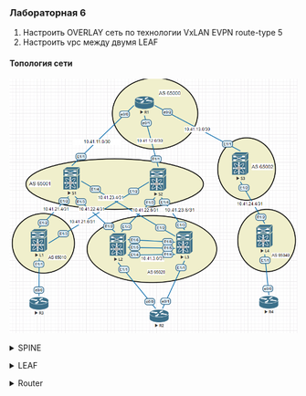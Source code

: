 ### Лабораторная 6
1. Настроить OVERLAY сеть по технологии VxLAN EVPN route-type 5
2. Настроить vpc между двумя LEAF

#### Топология сети
![](vpc.PNG)

<details>
  <summary>SPINE</summary>
<pre><code>
route-map UNC permit 10        //для построения туннеля между leaves, иначе маршрут упирается в SPINE
  set ip next-hop unchanged
!
router bgp 65001
!
  address-family ipv4 unicast
    network 10.41.1.1/32
    network 10.41.11.0/30
    network 10.41.21.4/31
    network 10.41.22.4/31
    network 10.41.23.4/31
  address-family l2vpn evpn
    retain route-target all
  template peer LEAF
    update-source loopback0
    address-family l2vpn evpn
      send-community
      send-community extended
      route-map UNC out
   neighbor 10.41.21.4
    inherit peer LEAF
    remote-as 65010
    address-family ipv4 unicast
   neighbor 10.41.22.4
    inherit peer LEAF
    remote-as 65020
    address-family ipv4 unicast
   neighbor 10.41.23.4
    inherit peer LEAF
    remote-as 65020
    address-family ipv4 unicast

</code></pre></details>

<details>
  <summary>LEAF</summary>
<pre><code>
nv overlay evpn
feature bgp
feature pim
feature interface-vlan
feature vn-segment-vlan-based
feature lacp
feature vpc
feature nv overlay

vrf context KEEP

vpc domain 1
  peer-keepalive destination 10.41.3.2 source 10.41.3.1 vrf KEEP

interface port-channel99              //peer-link interface
  switchport mode trunk
  spanning-tree port type network
  vpc peer-link

interface port-channel1              //interface to client
  switchport mode trunk

interface Ethernet1/1
  description to_R2
  switchport mode trunk
  channel-group 1 mode active

interface Ethernet1/4                //vpc keep-alive interface
  description to_L2
  no switchport
  vrf member KEEP
  ip address 10.41.3.1/30
  no shutdown

interface Ethernet1/5
  switchport mode trunk
  channel-group 99 mode active

interface Ethernet1/6
  switchport mode trunk
  channel-group 99 mode active

interface loopback0
  ip address 10.41.0.2/32
  
interface loopback1
  ip address 2.2.2.2/32
  ip address 5.5.5.5/32 secondary     //одинаковый в vpc-паре
  
router bgp 65020
  address-family ipv4 unicast
    network 2.2.2.2/32
    network 5.5.5.5/32
    network 10.41.0.2/32
    network 10.41.22.4/31
    network 10.41.22.6/31
  template peer SPINE
    update-source loopback1
    ebgp-multihop 2
    address-family l2vpn evpn
      send-community
      send-community extended
  neighbor 10.41.22.5
    inherit peer SPINE
    remote-as 65001
    address-family ipv4 unicast
  neighbor 10.41.22.7
    inherit peer SPINE
    remote-as 65001
    address-family ipv4 unicast

evpn
  vni 10010 l2
    rd auto
    route-target import 9999:10010
    route-target export 9999:10010

vlan 10
  vn-segment 10010

</code></pre></details>

<details>
  <summary>Router</summary>
<pre><code>
interface Port-channel1
 description to_LEAF
 switchport trunk encapsulation dot1q
 switchport mode trunk
!
interface Ethernet0/0
 description to_LEAF
 switchport trunk encapsulation dot1q
 switchport mode trunk
 channel-group 1 mode active
!
interface Ethernet0/1
 description to_LEAF
 switchport trunk encapsulation dot1q
 switchport mode trunk
 channel-group 1 mode active
!
interface Vlan10
 ip address 192.168.10.2 255.255.255.0

</code></pre></details>
